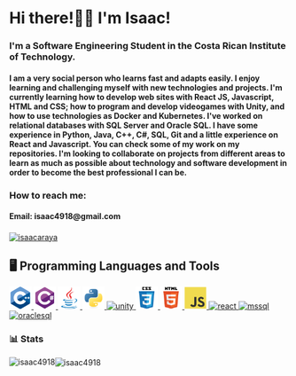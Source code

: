 <h1>Hi there!👋🏾 I'm Isaac!</h1>
<h3>I'm a Software Engineering Student in the Costa Rican Institute of Technology.</h3>

<h4>I am a very social person who learns fast and adapts easily. I enjoy learning and challenging myself with new technologies and projects. I'm currently learning how to develop web sites with React JS, Javascript, HTML and CSS; how to program and develop videogames with Unity, and how to use technologies as Docker and Kubernetes. I've worked on relational databases with SQL Server and Oracle SQL. I have some experience in Python, Java, C++, C#, SQL, Git and a little experience on React and Javascript. You can check some of my work on my repositories. I'm looking to collaborate on projects from different areas to learn as much as possible about technology and software development in order to become the best professional I can be.</h4>

<h3>How to reach me:</h3>
<h4>Email: isaac4918@gmail.com</h4>
<p align="left"><a href="https://www.linkedin.com/in/isaac-araya-solano-b70951238/" target="blank"><img align="center" src="https://raw.githubusercontent.com/rahuldkjain/github-profile-readme-generator/master/src/images/icons/Social/linked-in-alt.svg" alt="isaacaraya" height="40" width="50" /></a>
</p>

<h2>🖥️ Programming Languages and Tools</h2>
<p align="left"> <a href="https://www.w3schools.com/cpp/" target="_blank" rel="noreferrer"> <img src="https://raw.githubusercontent.com/devicons/devicon/master/icons/cplusplus/cplusplus-original.svg" alt="cplusplus" width="40" height="40"/> </a> <a href="https://www.w3schools.com/cs/" target="_blank" rel="noreferrer"> <img src="https://raw.githubusercontent.com/devicons/devicon/master/icons/csharp/csharp-original.svg" alt="csharp" width="40" height="40"/> </a> <a href="https://www.java.com" target="_blank" rel="noreferrer"> <img src="https://raw.githubusercontent.com/devicons/devicon/master/icons/java/java-original.svg" alt="java" width="40" height="40"/> </a> <a href="https://www.python.org" target="_blank" rel="noreferrer"> <img src="https://raw.githubusercontent.com/devicons/devicon/master/icons/python/python-original.svg" alt="python" width="40" height="40"/> </a> <a href="https://unity.com/" target="_blank" rel="noreferrer"> <img src="https://www.vectorlogo.zone/logos/unity3d/unity3d-icon.svg" alt="unity" width="40" height="40"/> </a> <a href="https://www.w3schools.com/css/" target="_blank" rel="noreferrer"> <img src="https://raw.githubusercontent.com/devicons/devicon/master/icons/css3/css3-original-wordmark.svg" alt="css3" width="40" height="40"/> </a> <a href="https://www.w3.org/html/" target="_blank" rel="noreferrer"> <img src="https://raw.githubusercontent.com/devicons/devicon/master/icons/html5/html5-original-wordmark.svg" alt="html5" width="40" height="40"/> </a> <a href="https://developer.mozilla.org/en-US/docs/Web/JavaScript" target="_blank" rel="noreferrer"> <img src="https://raw.githubusercontent.com/devicons/devicon/master/icons/javascript/javascript-original.svg" alt="javascript" width="40" height="40"/> </a> <a href="https://reactjs.org" target="_blank" rel="noreferrer"> <img src="https://upload.wikimedia.org/wikipedia/commons/thumb/a/a7/React-icon.svg/2300px-React-icon.svg.png" alt="react" width="40" height="40"/> </a> <a href="https://www.microsoft.com/en-us/sql-server" target="_blank" rel="noreferrer"> <img src="https://www.svgrepo.com/show/303229/microsoft-sql-server-logo.svg" alt="mssql" width="40" height="40"/> </a> <a href="https://www.oracle.com/database/sqldeveloper/" target="_blank" rel="noreferrer"> <img src="https://user-images.githubusercontent.com/38987656/220417228-debf929a-f0dc-4d5f-9ff8-d77da7f3c6e7.png" alt="oraclesql" width="50" height="40"/> </a></p>

### 📊 Stats

<div>
  <img align="left" src="https://github-readme-stats.vercel.app/api/top-langs?username=isaac4918&show_icons=true&locale=en&layout=compact" alt="isaac4918" />
  <img align="center" src="https://github-readme-stats.vercel.app/api?username=isaac4918&show_icons=true&locale=en" alt="isaac4918" />
</div>
